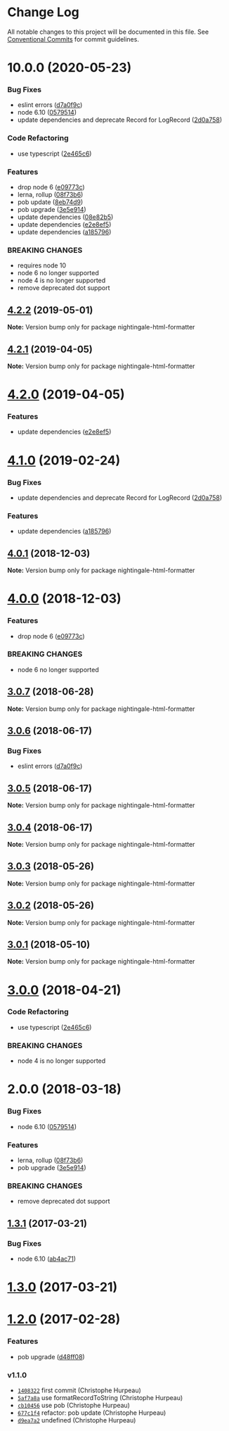# Change Log

All notable changes to this project will be documented in this file.
See [Conventional Commits](https://conventionalcommits.org) for commit guidelines.

# 10.0.0 (2020-05-23)


### Bug Fixes

* eslint errors ([d7a0f9c](https://github.com/christophehurpeau/nightingale/commit/d7a0f9c))
* node 6.10 ([0579514](https://github.com/christophehurpeau/nightingale/commit/0579514))
* update dependencies and deprecate Record for LogRecord ([2d0a758](https://github.com/christophehurpeau/nightingale/commit/2d0a758))


### Code Refactoring

* use typescript ([2e465c6](https://github.com/christophehurpeau/nightingale/commit/2e465c6))


### Features

* drop node 6 ([e09773c](https://github.com/christophehurpeau/nightingale/commit/e09773c))
* lerna, rollup ([08f73b6](https://github.com/christophehurpeau/nightingale/commit/08f73b6))
* pob update ([8eb74d9](https://github.com/christophehurpeau/nightingale/commit/8eb74d9))
* pob upgrade ([3e5e914](https://github.com/christophehurpeau/nightingale/commit/3e5e914))
* update dependencies ([08e82b5](https://github.com/christophehurpeau/nightingale/commit/08e82b5))
* update dependencies ([e2e8ef5](https://github.com/christophehurpeau/nightingale/commit/e2e8ef5))
* update dependencies ([a185796](https://github.com/christophehurpeau/nightingale/commit/a185796))


### BREAKING CHANGES

* requires node 10
* node 6 no longer supported
* node 4 is no longer supported
* remove deprecated dot support





## [4.2.2](https://github.com/christophehurpeau/nightingale/compare/nightingale-html-formatter@4.2.1...nightingale-html-formatter@4.2.2) (2019-05-01)

**Note:** Version bump only for package nightingale-html-formatter





## [4.2.1](https://github.com/christophehurpeau/nightingale/compare/nightingale-html-formatter@4.2.0...nightingale-html-formatter@4.2.1) (2019-04-05)

**Note:** Version bump only for package nightingale-html-formatter





# [4.2.0](https://github.com/christophehurpeau/nightingale/compare/nightingale-html-formatter@4.1.0...nightingale-html-formatter@4.2.0) (2019-04-05)


### Features

* update dependencies ([e2e8ef5](https://github.com/christophehurpeau/nightingale/commit/e2e8ef5))





# [4.1.0](https://github.com/christophehurpeau/nightingale/compare/nightingale-html-formatter@4.0.1...nightingale-html-formatter@4.1.0) (2019-02-24)


### Bug Fixes

* update dependencies and deprecate Record for LogRecord ([2d0a758](https://github.com/christophehurpeau/nightingale/commit/2d0a758))


### Features

* update dependencies ([a185796](https://github.com/christophehurpeau/nightingale/commit/a185796))





## [4.0.1](https://github.com/christophehurpeau/nightingale/compare/nightingale-html-formatter@4.0.0...nightingale-html-formatter@4.0.1) (2018-12-03)

**Note:** Version bump only for package nightingale-html-formatter





# [4.0.0](https://github.com/christophehurpeau/nightingale/compare/nightingale-html-formatter@3.0.7...nightingale-html-formatter@4.0.0) (2018-12-03)


### Features

* drop node 6 ([e09773c](https://github.com/christophehurpeau/nightingale/commit/e09773c))


### BREAKING CHANGES

* node 6 no longer supported





<a name="3.0.7"></a>
## [3.0.7](https://github.com/christophehurpeau/nightingale/compare/nightingale-html-formatter@3.0.6...nightingale-html-formatter@3.0.7) (2018-06-28)

**Note:** Version bump only for package nightingale-html-formatter





<a name="3.0.6"></a>
## [3.0.6](https://github.com/christophehurpeau/nightingale/compare/nightingale-html-formatter@3.0.5...nightingale-html-formatter@3.0.6) (2018-06-17)


### Bug Fixes

* eslint errors ([d7a0f9c](https://github.com/christophehurpeau/nightingale/commit/d7a0f9c))





<a name="3.0.5"></a>
## [3.0.5](https://github.com/christophehurpeau/nightingale/compare/nightingale-html-formatter@3.0.4...nightingale-html-formatter@3.0.5) (2018-06-17)

**Note:** Version bump only for package nightingale-html-formatter





<a name="3.0.4"></a>
## [3.0.4](https://github.com/christophehurpeau/nightingale/compare/nightingale-html-formatter@3.0.3...nightingale-html-formatter@3.0.4) (2018-06-17)

**Note:** Version bump only for package nightingale-html-formatter





<a name="3.0.3"></a>
## [3.0.3](https://github.com/christophehurpeau/nightingale/compare/nightingale-html-formatter@3.0.2...nightingale-html-formatter@3.0.3) (2018-05-26)

**Note:** Version bump only for package nightingale-html-formatter





<a name="3.0.2"></a>
## [3.0.2](https://github.com/christophehurpeau/nightingale/compare/nightingale-html-formatter@3.0.1...nightingale-html-formatter@3.0.2) (2018-05-26)

**Note:** Version bump only for package nightingale-html-formatter





<a name="3.0.1"></a>
## [3.0.1](https://github.com/christophehurpeau/nightingale/compare/nightingale-html-formatter@3.0.0...nightingale-html-formatter@3.0.1) (2018-05-10)

**Note:** Version bump only for package nightingale-html-formatter





<a name="3.0.0"></a>
# [3.0.0](https://github.com/christophehurpeau/nightingale/compare/nightingale-html-formatter@2.0.0...nightingale-html-formatter@3.0.0) (2018-04-21)


### Code Refactoring

* use typescript ([2e465c6](https://github.com/christophehurpeau/nightingale/commit/2e465c6))


### BREAKING CHANGES

* node 4 is no longer supported





<a name="2.0.0"></a>
# 2.0.0 (2018-03-18)


### Bug Fixes

* node 6.10 ([0579514](https://github.com/christophehurpeau/nightingale/commit/0579514))


### Features

* lerna, rollup ([08f73b6](https://github.com/christophehurpeau/nightingale/commit/08f73b6))
* pob upgrade ([3e5e914](https://github.com/christophehurpeau/nightingale/commit/3e5e914))


### BREAKING CHANGES

* remove deprecated dot support




<a name="1.3.1"></a>
## [1.3.1](https://github.com/nightingalejs/nightingale-html-formatter/compare/v1.3.0...v1.3.1) (2017-03-21)


### Bug Fixes

* node 6.10 ([ab4ac71](https://github.com/nightingalejs/nightingale-html-formatter/commit/ab4ac71))


<a name="1.3.0"></a>
# [1.3.0](https://github.com/nightingalejs/nightingale-html-formatter/compare/v1.2.0...v1.3.0) (2017-03-21)


<a name="1.2.0"></a>
# [1.2.0](https://github.com/nightingalejs/nightingale-html-formatter/compare/v1.1.0...v1.2.0) (2017-02-28)


### Features

* pob upgrade ([d48ff08](https://github.com/nightingalejs/nightingale-html-formatter/commit/d48ff08))


### v1.1.0

- [`1408322`](https://github.com/nightingalejs/nightingale-html-formatter/commit/1408322fee7bd77cdcf7ab8b6ebdab7fe7539511) first commit (Christophe Hurpeau)
- [`5af7a8a`](https://github.com/nightingalejs/nightingale-html-formatter/commit/5af7a8a3632daf07ad5cf8ff79bb281a1498d209) use formatRecordToString (Christophe Hurpeau)
- [`cb10456`](https://github.com/nightingalejs/nightingale-html-formatter/commit/cb10456da36279c6d51c67e431865c4fc1883e59) use pob (Christophe Hurpeau)
- [`677c1f4`](https://github.com/nightingalejs/nightingale-html-formatter/commit/677c1f40947e13a7c1287f8474513cd6aba97721) refactor: pob update (Christophe Hurpeau)
- [`d9ea7a2`](https://github.com/nightingalejs/nightingale-html-formatter/commit/d9ea7a220559e8a6468334dab7a1e99df5a07d81) undefined (Christophe Hurpeau)
